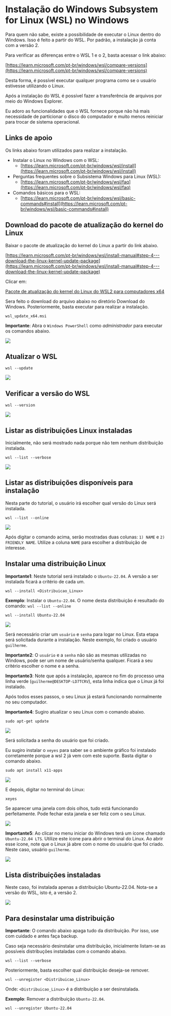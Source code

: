 Instalação do Windows Subsystem for Linux (WSL) no Windows
=================================

Para quem não sabe, existe a possibilidade de executar o Linux dentro do Windows. Isso é feito a partir do WSL. Por padrão, a instalação já conta com a versão 2.

Para verificar as diferenças entre o WSL 1 e o 2, basta acessar o link abaixo:

[https://learn.microsoft.com/pt-br/windows/wsl/compare-versions](https://learn.microsoft.com/pt-br/windows/wsl/compare-versions)

Desta forma, é possível executar qualquer programa como se o usuário estivesse utilizando o Linux.

Após a instalação do WSL é possível fazer a transferência de arquivos por meio do Windows Explorer.

Eu adoro as funcionalidades que o WSL fornece porque não há mais necessidade de particionar o disco do computador e muito menos reiniciar para trocar de sistema operacional.

## Links de apoio

Os links abaixo foram utilizados para realizar a instalação.

* Instalar o Linux no Windows com o WSL: 
  * [https://learn.microsoft.com/pt-br/windows/wsl/install](https://learn.microsoft.com/pt-br/windows/wsl/install)
* Perguntas frequentes sobre o Subsistema Windows para Linux (WSL): 
  * [https://learn.microsoft.com/pt-br/windows/wsl/faq](https://learn.microsoft.com/pt-br/windows/wsl/faq)
* Comandos básicos para o WSL: 
  * [https://learn.microsoft.com/pt-br/windows/wsl/basic-commands#install](https://learn.microsoft.com/pt-br/windows/wsl/basic-commands#install)

## Download do pacote de atualização do kernel do Linux

Baixar o pacote de atualização do kernel do Linux a partir do link abaixo.

[https://learn.microsoft.com/pt-br/windows/wsl/install-manual#step-4---download-the-linux-kernel-update-package](https://learn.microsoft.com/pt-br/windows/wsl/install-manual#step-4---download-the-linux-kernel-update-package)

Clicar em:

[Pacote de atualização do kernel do Linux do WSL2 para computadores x64](https://wslstorestorage.blob.core.windows.net/wslblob/wsl_update_x64.msi)

Sera feito o download do arquivo abaixo no diretório Download do Windows. Posteriormente, basta executar para realizar a  instalação.

```wsl_update_x64.msi```

**Importante**: Abra o ```Windows PowerShell``` como *administrador* para executar os comandos abaixo.

![](../../images/wsl/fig04.PNG)

## Atualizar o WSL

```wsl --update```

![](../../images/wsl/fig05.PNG)

## Verificar a versão do WSL

```wsl --version```

![](../../images/wsl/fig06.PNG)

## Listar as distribuições Linux instaladas

Inicialmente, não será mostrado nada porque não tem nenhum distribuição instalada.

```wsl --list --verbose```

![](../../images/wsl/fig07.PNG)

## Listar as distribuições disponíveis para instalação

Nesta parte do tutorial, o usuário irá escolher qual versão do Linux será instalada.

```wsl --list --online```

![](../../images/wsl/fig08.PNG)

Após digitar o comando acima, serão mostradas duas colunas: ```1) NAME``` e ```2) FRIENDLY NAME```. Utilize a coluna ```NAME``` para escolher a distribuição de interesse.

## Instalar uma distribuição Linux

**Importante1**: Neste tutorial será instalado o ```Ubuntu-22.04```. A versão a ser instalada ficará a critério de cada um.

```wsl --install <Distribuicao_Linux>```

**Exemplo**: Instalar o ```Ubuntu-22.04```. O nome desta distribuição é resultado do comando: ```wsl --list --online```

```wsl --install Ubuntu-22.04```

![](../../images/wsl/fig09.PNG)

Será necessário criar um ```usuário``` e ```senha``` para logar no Linux. Esta etapa será solicitada durante a instalação. Neste exemplo, foi criado o usuário ```guilherme```.

**Importante2**: O ```usuário``` e a ```senha``` não são as mesmas utilizadas no Windows, pode ser um nome de usuário/senha qualquer. Ficará a seu critério escolher o nome e a senha.

**Importante3**: Note que após a instalação, aparece no fim do processo uma linha verde (```guilherme@DESKTOP-LD7TCRV```), esta linha indica que o Linux já foi instalado.

Após todos esses passos, o seu Linux já estará funcionando normalmente no seu computador.

**Importante4**: Sugiro atualizar o seu Linux com o comando abaixo.

```sudo apt-get update```

![](../../images/wsl/fig10.PNG)

Será solicitada a senha do usuário que foi criado.

Eu sugiro instalar o ```xeyes``` para saber se o ambiente gráfico foi instalado corretamente porque a wsl 2 já vem com este suporte. Basta digitar o comando abaixo.

```sudo apt install x11-apps```

![](../../images/wsl/fig11.PNG)

E depois, digitar no terminal do Linux:

```xeyes```

Se aparecer uma janela com dois olhos, tudo está funcionando perfeitamente. Pode fechar esta janela e ser feliz com o seu Linux.

![](../../images/wsl/fig12.PNG)

**Importante5**: Ao clicar no menu iniciar do Windows terá um ícone chamado ```Ubuntu-22.04 LTS```. Utilize este ícone para abrir o terminal do Linux. Ao abrir esse ícone, note que o Linux já abre com o nome do usuário que foi criado. Neste caso, usuário ```guilherme```.

![](../../images/wsl/fig14.PNG)

## Lista distribuições instaladas

Neste caso, foi instalada apenas a distribuição Ubuntu-22.04. Nota-se a versão do WSL, isto é, a versão 2.

![](../../images/wsl/fig13.PNG)

## Para desinstalar uma distribuição

**Importante**: O comando abaixo apaga tudo da distribuição. Por isso, use com cuidado e antes faça backup.

Caso seja necessário desinstalar uma distribuição, inicialmente listam-se as possíveis distribuções instaladas com o comando abaixo.

```wsl --list --verbose```

Posteriormente, basta escolher qual distribuição deseja-se remover.

```wsl --unregister <Distribuicao_Linux>```

Onde: ```<Distribuicao_Linux>``` é a distribuição a ser desinstalada.

**Exemplo**: Remover a distribuição ```Ubuntu-22.04```.

```wsl --unregister Ubuntu-22.04```